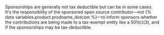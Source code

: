 Sponsorships are generally not tax deductible but can be in some cases. It's the responsibility of the sponsored open source contributor—not {% data variables.product.prodname_dotcom %}—to inform sponsors whether the contributions are being made to a tax-exempt entity like a 501(c)(3), and if the sponsorships may be tax-deductible.
